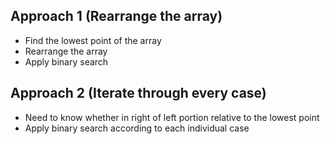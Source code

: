 ## Approach 1 (Rearrange the array)
* Find the lowest point of the array
* Rearrange the array
* Apply binary search
​
​
## Approach 2 (Iterate through every case)
* Need to know whether in right of left portion relative to the lowest point
* Apply binary search according to each individual case
